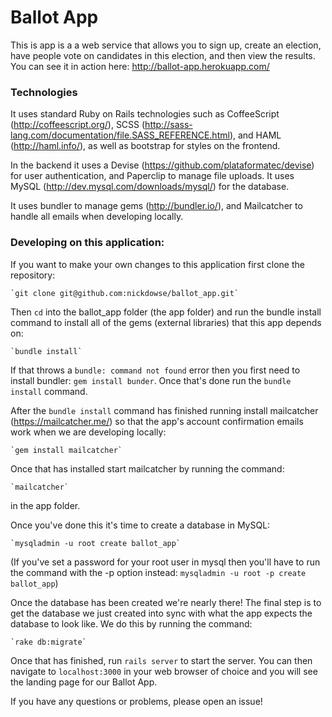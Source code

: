 # Ballot App

This is app is a a web service that allows you to sign up, create an election, have people vote on candidates in this election, and then view the results. You can see it in action here: http://ballot-app.herokuapp.com/

### Technologies

It uses standard Ruby on Rails technologies such as CoffeeScript (http://coffeescript.org/), SCSS (http://sass-lang.com/documentation/file.SASS_REFERENCE.html), and HAML (http://haml.info/), as well as bootstrap for styles on the frontend.

In the backend it uses a Devise (https://github.com/plataformatec/devise) for user authentication, and Paperclip to manage file uploads. It uses MySQL (http://dev.mysql.com/downloads/mysql/) for the database.

It uses bundler to manage gems (http://bundler.io/), and Mailcatcher to handle all emails when developing locally.

### Developing on this application:
If you want to make your own changes to this application first clone the repository:

    `git clone git@github.com:nickdowse/ballot_app.git`

Then `cd` into the ballot_app folder (the app folder) and run the bundle install command to install all of the gems (external libraries) that this app depends on:

    `bundle install`

If that throws a `bundle: command not found` error then you first need to install bundler: `gem install bunder`. Once that's done run the `bundle install` command.

After the `bundle install` command has finished running install mailcatcher (https://mailcatcher.me/) so that the app's account confirmation emails work when we are developing locally:

    `gem install mailcatcher`

Once that has installed start mailcatcher by running the command:

    `mailcatcher`

in the app folder.

Once you've done this it's time to create a database in MySQL:

    `mysqladmin -u root create ballot_app`

(If you've set a password for your root user in mysql then you'll have to run the command with the -p option instead: `mysqladmin -u root -p create ballot_app`)

Once the database has been created we're nearly there! The final step is to get the database we just created into sync with what the app expects the database to look like. We do this by running the command:

    `rake db:migrate`

Once that has finished, run `rails server` to start the server. You can then navigate to `localhost:3000` in your web browser of choice and you will see the landing page for our Ballot App.


If you have any questions or problems, please open an issue!
